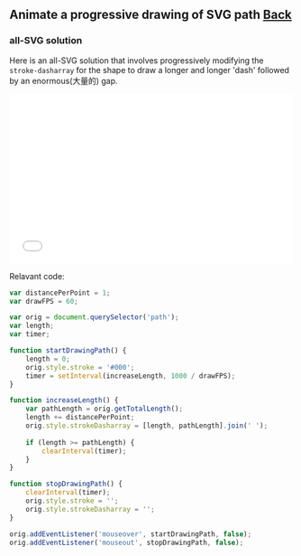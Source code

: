 ## Animate a progressive drawing of SVG path [Back](./../canvas.md)

### all-SVG solution

Here is an all-SVG solution that involves progressively modifying the `stroke-dasharray` for the shape to draw a longer and longer 'dash' followed by an enormous(大量的) gap.

<iframe height='300' scrolling='no' src='//codepen.io/aleen42/embed/wzrLoA/?height=300&theme-id=21735&default-tab=js,result&embed-version=2' frameborder='no' allowtransparency='true' allowfullscreen='true' style='width: 100%;'>See the Pen <a href='http://codepen.io/aleen42/pen/wzrLoA/'>wzrLoA</a> by aleen42 (<a href='http://codepen.io/aleen42'>@aleen42</a>) on <a href='http://codepen.io'>CodePen</a>.
</iframe>

Relavant code:

```js
var distancePerPoint = 1;
var drawFPS = 60;

var orig = document.querySelector('path');
var length;
var timer;

function startDrawingPath() {
    length = 0;
    orig.style.stroke = '#000';
    timer = setInterval(increaseLength, 1000 / drawFPS);
}

function increaseLength() {
    var pathLength = orig.getTotalLength();
    length += distancePerPoint;
    orig.style.strokeDasharray = [length, pathLength].join(' ');
    
    if (length >= pathLength) {
        clearInterval(timer);
    }
}

function stopDrawingPath() {
    clearInterval(timer);
    orig.style.stroke = '';
    orig.style.strokeDasharray = '';
}

orig.addEventListener('mouseover', startDrawingPath, false);
orig.addEventListener('mouseout', stopDrawingPath, false);
```
